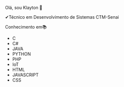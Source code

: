 Olá, sou Klayton 👋

✔Técnico em Desenvolvimento de Sistemas CTM-Senai

Conhecimento em📚

<link rel="stylesheet" href="https://cdn.jsdelivr.net/gh/devicons/devicon@v2.15.1/devicon.min.css">

- C
- C#
- JAVA
- PYTHON
- PHP
- IoT
- HTML
- JAVASCRIPT
- CSS



    







